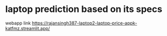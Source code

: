 # laptop prediction based on its specs
webapp link
https://rajansingh387-laptop2-laptop-price-appk-katfmz.streamlit.app/
